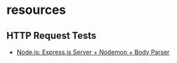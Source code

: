 # resources

## HTTP Request Tests
  * [Node.js: Express.js Server + Nodemon + Body Parser](https://github.com/ztephm/resources/tree/main/request-tests/node_express_server)
